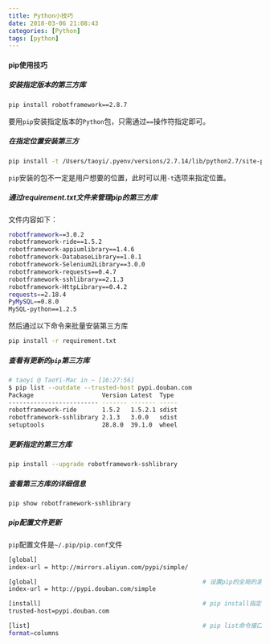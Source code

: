 ```yaml
---
title: Python小技巧
date: 2018-03-06 21:08:43
categories: [Python]
tags: [python]
---
```


#### pip使用技巧
##### 安装指定版本的第三方库
```bash
pip install robotframework==2.8.7
```
要用``pip``安装指定版本的``Python``包，只需通过``==``操作符指定即可。

  <!--more-->

##### 在指定位置安装第三方
```bash
pip install -t /Users/taoyi/.pyenv/versions/2.7.14/lib/python2.7/site-packages lxml
```
``pip``安装的包不一定是用户想要的位置，此时可以用``-t``选项来指定位置。

##### 通过requirement.txt文件来管理pip的第三方库
文件内容如下：
```bash
robotframework==3.0.2
robotframework-ride==1.5.2
robotframework-appiumlibrary==1.4.6
robotframework-DatabaseLibrary==1.0.1
robotframework-Selenium2Library==3.0.0
robotframework-requests==0.4.7
robotframework-sshlibrary==2.1.3
robotframework-HttpLibrary==0.4.2
requests==2.18.4
PyMySQL==0.8.0
MySQL-python==1.2.5
```
然后通过以下命令来批量安装第三方库
```bash
pip install -r requirement.txt
```

##### 查看有更新的``pip``第三方库
```zsh
# taoyi @ TaoYi-Mac in ~ [16:27:56]
$ pip list --outdate --trusted-host pypi.douban.com
Package                   Version Latest  Type
------------------------- ------- ------- -----
robotframework-ride       1.5.2   1.5.2.1 sdist
robotframework-sshlibrary 2.1.3   3.0.0   sdist
setuptools                28.8.0  39.1.0  wheel
```

##### 更新指定的第三方库
```bash
pip install --upgrade robotframework-sshlibrary
```

##### 查看第三方库的详细信息
```bash
pip show robotframework-sshlibrary
```

##### pip配置文件更新
``pip``配置文件是``~/.pip/pip.conf``文件
```bash
[global]
index-url = http://mirrors.aliyun.com/pypi/simple/

[global]                                              # 设置pip的全局的源
index-url = http://pypi.douban.com/simple

[install]                                             # pip install指定的安装源
trusted-host=pypi.douban.com

[list]                                                # pip list命令接口的展示方式设置
format=columns
```